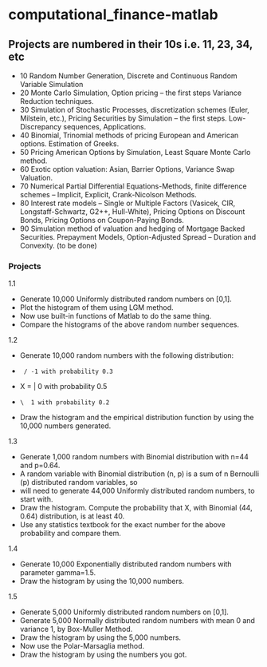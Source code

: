 # computational_finance-matlab
## Projects are numbered in their 10s i.e. 11, 23, 34, etc
- 10 Random Number Generation, Discrete  and Continuous Random Variable Simulation 
- 20 Monte Carlo Simulation, Option pricing – the first steps Variance Reduction techniques.  
- 30 Simulation of Stochastic Processes, discretization schemes (Euler, Milstein, etc.), Pricing Securities by Simulation – the first steps. Low-Discrepancy sequences, Applications. 
- 40 Binomial, Trinomial methods of pricing European  and American options. Estimation of Greeks. 
- 50 Pricing American Options by Simulation,  Least Square Monte Carlo method. 
- 60 Exotic option valuation: Asian, Barrier Options, Variance Swap Valuation. 
- 70 Numerical Partial Differential Equations-Methods, finite difference schemes – Implicit, Explicit, Crank-Nicolson Methods. 
- 80 Interest rate models – Single or Multiple Factors (Vasicek, CIR, Longstaff-Schwartz, G2++, Hull-White), Pricing Options on Discount Bonds, Pricing Options on Coupon-Paying Bonds. 
- 90 Simulation method of valuation and hedging of Mortgage Backed Securities. Prepayment Models, Option-Adjusted Spread – Duration and Convexity. (to be done)

### Projects

1.1

- Generate 10,000 Uniformly distributed random numbers on [0,1].
- Plot the histogram of them using LGM method.
- Now use built-in functions of Matlab to do the same thing.
- Compare the histograms of the above random number sequences.

1.2

- Generate 10,000 random numbers with the following distribution:

-      / -1 with probability 0.3
- X = |   0 with probability 0.5
-     \  1 with probability 0.2

- Draw the histogram and the empirical distribution function by using the 10,000 numbers generated.

1.3

- Generate 1,000 random numbers with Binomial distribution with n=44 and p=0.64.
- A random variable with Binomial distribution (n, p) is a sum of n Bernoulli (p) distributed random variables, so 
- will need to generate 44,000 Uniformly distributed random numbers, to start with.
- Draw the histogram. Compute the probability that X, with Binomial (44, 0.64) distribution, is at least 40.
- Use any statistics textbook for the exact number for the above probability and compare them.   

1.4

- Generate 10,000 Exponentially distributed random numbers with parameter gamma=1.5.
- Draw the histogram by using the 10,000 numbers. 

1.5

- Generate 5,000 Uniformly distributed random numbers on [0,1].
- Generate 5,000 Normally distributed random numbers with mean 0 and variance 1, by Box-Muller Method.
- Draw the histogram by using the 5,000 numbers.
- Now use the Polar-Marsaglia method.
- Draw the histogram by using the numbers you got.   
